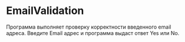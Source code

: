 # EmailValidation
Программа выполняет проверку корректности введенного email адреса.
Введите Email адрес и программа выдаст ответ Yes или Nо.
